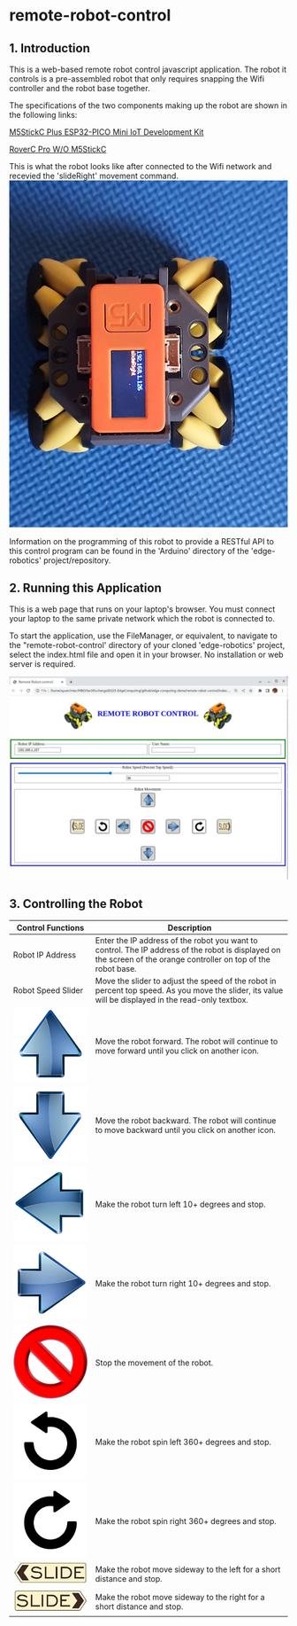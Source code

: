 # remote-robot-control

## 1. Introduction
This is a web-based remote robot control javascript application. The robot it controls is a pre-assembled robot that only requires snapping the Wifi controller and the robot base together.

The specifications of the two components making up the robot are shown in the following links:

[M5StickC Plus ESP32-PICO Mini IoT Development Kit](https://shop.m5stack.com/collections/m5-controllers/products/m5stickc-plus-esp32-pico-mini-iot-development-kit)

[RoverC Pro W/O M5StickC](https://shop.m5stack.com/collections/m5-hobby/products/roverc-prow-o-m5stickc)

This is what the robot looks like after connected to the Wifi network and recevied the 'slideRight' movement command.
![ROBOT](images/robotDisplay.jpg "ROBOT")

Information on the programming of this robot to provide a RESTful API to this control program can be found in the 'Arduino' directory of the 'edge-robotics' project/repository.

## 2. Running this Application
This is a web page that runs on your laptop's browser. You must connect your laptop to the same private network which the robot is connected to.

<p>To start the application, use the FileManager, or equivalent, to navigate to the "remote-robot-control' directory of your cloned 'edge-robotics' project, select the index.html file and open it in your browser. No installation or web server is required.</p>


![REMOTE ROBOT CONTROL](images/webControl.jpg "REMOTE ROBOT CONTROL CONTROL") 

## 3. Controlling the Robot
| Control Functions | Description |
| ------------ | ----------- |
| Robot IP Address | Enter the IP address of the robot you want to control. The IP address of the robot is displayed on the screen of the orange controller on top of the robot base. |
| Robot Speed Slider | Move the slider to adjust the speed of the robot in percent top speed. As you move the slider, its value will be displayed in the read-only textbox. |
|![Up Arrow](images/forward.png "Up Arrow") | Move the robot forward. The robot will continue to move forward until you click on another icon. |
|![Down Arrow](images/reverse.png "Down Arrow") | Move the robot backward. The robot will continue to move backward until you click on another icon. |
|![Left Arrow](images/left.png "Left Arrow") | Make the robot turn left 10+ degrees and stop. |
|![Right Arrow](images/right.png "Right Arrow") | Make the robot turn right 10+ degrees and stop. |
|![Stop](images/stop.png "Stop") | Stop the movement of the robot. |
|![Spin Left](images/spinLeft.png "Spin Left") | Make the robot spin left 360+ degrees and stop. |
|![Spin Right](images/spinRight.png "Spin Right") | Make the robot spin right 360+ degrees and stop. |
|![Slide Left](images/slideLeft.jpg "Slide Left") | Make the robot move sideway to the left for a short distance and stop. |
|![Slide Right](images/slideRight.jpg "Slide Right") | Make the robot move sideway to the right for a short distance and stop. |